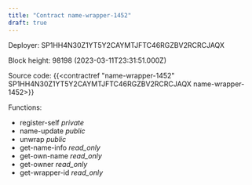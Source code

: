 ```yaml
---
title: "Contract name-wrapper-1452"
draft: true
---
```

Deployer: SP1HH4N30Z1YT5Y2CAYMTJFTC46RGZBV2RCRCJAQX


 



Block height: 98198 (2023-03-11T23:31:51.000Z)

Source code: {{<contractref "name-wrapper-1452" SP1HH4N30Z1YT5Y2CAYMTJFTC46RGZBV2RCRCJAQX name-wrapper-1452>}}

Functions:

* register-self _private_
* name-update _public_
* unwrap _public_
* get-name-info _read_only_
* get-own-name _read_only_
* get-owner _read_only_
* get-wrapper-id _read_only_
